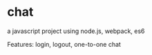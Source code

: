 # chat
a javascript project using node.js, webpack, es6

Features: login, logout, one-to-one chat


